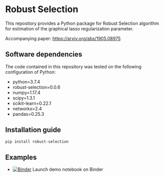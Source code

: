 Robust Selection
==============

This repository provides a Python package for Robust Selection algorithm 
for estimation of the graphical lasso regularization parameter.

Accompanying paper: https://arxiv.org/abs/1905.08975

## Software dependencies

The code contained in this repository was tested on the following configuration of Python:

- python=3.7.4
- robust-selection=0.0.6
- numpy=1.17.4
- scipy=1.3.1
- scikit-learn=0.22.1
- networkx=2.4
- pandas=0.25.3

## Installation guide

```bash
pip install robust-selection
```

## Examples

 - [![Binder](https://mybinder.org/badge_logo.svg)](https://mybinder.org/v2/gh/dddlab/robust_selection/master?filepath=examples%2Frobsel_cv_example.ipynb) Launch demo notebook on Binder